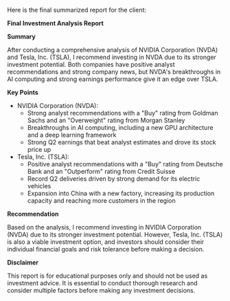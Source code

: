 Here is the final summarized report for the client:

**Final Investment Analysis Report**

**Summary**

After conducting a comprehensive analysis of NVIDIA Corporation (NVDA) and Tesla, Inc. (TSLA), I recommend investing in NVDA due to its stronger investment potential. Both companies have positive analyst recommendations and strong company news, but NVDA's breakthroughs in AI computing and strong earnings performance give it an edge over TSLA.

**Key Points**

* NVIDIA Corporation (NVDA):
	+ Strong analyst recommendations with a "Buy" rating from Goldman Sachs and an "Overweight" rating from Morgan Stanley
	+ Breakthroughs in AI computing, including a new GPU architecture and a deep learning framework
	+ Strong Q2 earnings that beat analyst estimates and drove its stock price up
* Tesla, Inc. (TSLA):
	+ Positive analyst recommendations with a "Buy" rating from Deutsche Bank and an "Outperform" rating from Credit Suisse
	+ Record Q2 deliveries driven by strong demand for its electric vehicles
	+ Expansion into China with a new factory, increasing its production capacity and reaching more customers in the region

**Recommendation**

Based on the analysis, I recommend investing in NVIDIA Corporation (NVDA) due to its stronger investment potential. However, Tesla, Inc. (TSLA) is also a viable investment option, and investors should consider their individual financial goals and risk tolerance before making a decision.

**Disclaimer**

This report is for educational purposes only and should not be used as investment advice. It is essential to conduct thorough research and consider multiple factors before making any investment decisions.